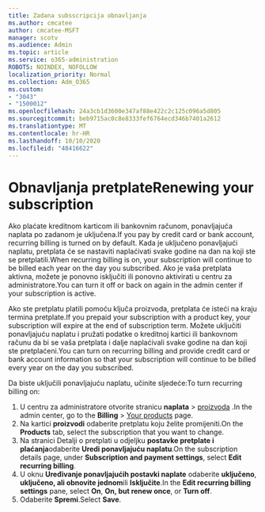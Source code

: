 ```yaml
---
title: Zadana subsscripcija obnavljanja
ms.author: cmcatee
author: cmcatee-MSFT
manager: scotv
ms.audience: Admin
ms.topic: article
ms.service: o365-administration
ROBOTS: NOINDEX, NOFOLLOW
localization_priority: Normal
ms.collection: Adm_O365
ms.custom:
- "3043"
- "1500012"
ms.openlocfilehash: 24a3cb1d3600e347af88e422c2c125c096a5d805
ms.sourcegitcommit: beb9715ac0c8e8333fef6764ecd346b7401a2612
ms.translationtype: MT
ms.contentlocale: hr-HR
ms.lasthandoff: 10/10/2020
ms.locfileid: "48416622"
---
```

# <a name="renewing-your-subscription"></a><span data-ttu-id="c11c1-102">Obnavljanja pretplate</span><span class="sxs-lookup"><span data-stu-id="c11c1-102">Renewing your subscription</span></span>

<span data-ttu-id="c11c1-103">Ako plaćate kreditnom karticom ili bankovnim računom, ponavljajuća naplata po zadanom je uključena.</span><span class="sxs-lookup"><span data-stu-id="c11c1-103">If you pay by credit card or bank account, recurring billing is turned on by default.</span></span> <span data-ttu-id="c11c1-104">Kada je uključeno ponavljajući naplatu, pretplata će se nastaviti naplaćivati svake godine na dan na koji ste se pretplatili.</span><span class="sxs-lookup"><span data-stu-id="c11c1-104">When recurring billing is on, your subscription will continue to be billed each year on the day you subscribed.</span></span> <span data-ttu-id="c11c1-105">Ako je vaša pretplata aktivna, možete je ponovno isključiti ili ponovno aktivirati u centru za administratore.</span><span class="sxs-lookup"><span data-stu-id="c11c1-105">You can turn it off or back on again in the admin center if your subscription is active.</span></span>

<span data-ttu-id="c11c1-106">Ako ste pretplatu platili pomoću ključa proizvoda, pretplata će isteći na kraju termina pretplate.</span><span class="sxs-lookup"><span data-stu-id="c11c1-106">If you prepaid your subscription with a product key, your subscription will expire at the end of subscription term.</span></span> <span data-ttu-id="c11c1-107">Možete uključiti ponavljajuću naplatu i pružati podatke o kreditnoj kartici ili bankovnom računu da bi se vaša pretplata i dalje naplaćivali svake godine na dan koji ste pretplaćeni.</span><span class="sxs-lookup"><span data-stu-id="c11c1-107">You can turn on recurring billing and provide credit card or bank account information so that your subscription will continue to be billed every year on the day you subscribed.</span></span>

<span data-ttu-id="c11c1-108">Da biste uključili ponavljajuću naplatu, učinite sljedeće:</span><span class="sxs-lookup"><span data-stu-id="c11c1-108">To turn recurring billing on:</span></span>

1. <span data-ttu-id="c11c1-109">U centru za administratore otvorite stranicu **naplata**  >  [proizvoda](https://go.microsoft.com/fwlink/p/?linkid=842054) .</span><span class="sxs-lookup"><span data-stu-id="c11c1-109">In the admin center, go to the **Billing** > [Your products](https://go.microsoft.com/fwlink/p/?linkid=842054) page.</span></span>
2. <span data-ttu-id="c11c1-110">Na kartici **proizvodi** odaberite pretplatu koju želite promijeniti.</span><span class="sxs-lookup"><span data-stu-id="c11c1-110">On the **Products** tab, select the subscription that you want to change.</span></span>
3. <span data-ttu-id="c11c1-111">Na stranici Detalji o pretplati u odjeljku **postavke pretplate i plaćanja**odaberite **Uredi ponavljajuću naplatu**.</span><span class="sxs-lookup"><span data-stu-id="c11c1-111">On the subscription details page, under **Subscription and payment settings**, select **Edit recurring billing**.</span></span>
4. <span data-ttu-id="c11c1-112">U oknu **Uređivanje ponavljajućih postavki naplate** odaberite **uključeno**, **uključeno, ali obnovite jednom**ili **Isključite**.</span><span class="sxs-lookup"><span data-stu-id="c11c1-112">In the **Edit recurring billing settings** pane, select **On**, **On, but renew once**, or **Turn off**.</span></span>
5. <span data-ttu-id="c11c1-113">Odaberite **Spremi**.</span><span class="sxs-lookup"><span data-stu-id="c11c1-113">Select **Save**.</span></span> 
